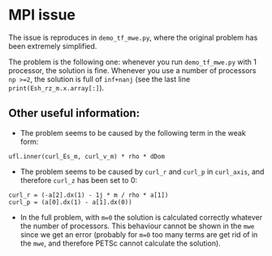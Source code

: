 # MPI issue

The issue is reproduces in `demo_tf_mwe.py`, where the original problem has been
extremely simplified.

The problem is the following one: whenever you run `demo_tf_mwe.py` with
1 processor, the solution is fine. Whenever you use a number of processors `np >=2`,
the solution is full of `inf+nanj` (see the last line 
`print(Esh_rz_m.x.array[:]`).

## Other useful information:
- The problem seems to be caused by the following term in the weak form:

```
ufl.inner(curl_Es_m, curl_v_m) * rho * dDom

```

- The problem seems to be caused by `curl_r` and `curl_p` in `curl_axis`, and
therefore `curl_z` has been set to 0:

```
curl_r = (-a[2].dx(1) - 1j * m / rho * a[1])
curl_p = (a[0].dx(1) - a[1].dx(0))
```

- In the full problem, with `m=0` the solution is calculated correctly whatever
the number of processors. This behaviour cannot be shown in the `mwe` since
we get an error (probably for `m=0` too many terms are get rid of in the `mwe`,
and therefore PETSc cannot calculate the solution).
